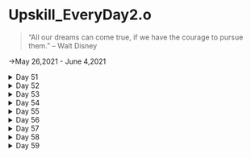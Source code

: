 # Upskill_EveryDay2.o

>“All our dreams can come true, if we have the courage to pursue them.” – Walt Disney

->May 26,2021 - June 4,2021

<details>
<summary>Day 51</summary>
<p>


- ✔️[Completed Daily Workout Problem in Elevate](https://github.com/roshan1727/Upskill_EveryDay2.o/blob/main/images/elevate/elevate1.jpg)
- ✔️ [Completed Daily Workout Problem in lumosity](https://github.com/roshan1727/Upskill_EveryDay2.o/blob/main/images/lumosity/lumo1.jpg)
- ✔️ Chess.com
  - ✔️ [Solved Some Puzzles](https://github.com/roshan1727/Upskill_EveryDay2.o/blob/main/images/Chess.com/d51chs1.png)
  - ✔️ [Played Puzzle Rush](https://github.com/roshan1727/Upskill_EveryDay2.o/blob/main/images/Chess.com/d51chs2.png)
  - ✔️ [Solved Daily Puzzle](https://github.com/roshan1727/Upskill_EveryDay2.o/blob/main/images/Chess.com/d51chs3.png)
  - ✔️ [Played and won puzzle battle with random person](https://github.com/roshan1727/Upskill_EveryDay2.o/blob/main/images/Chess.com/d51chs4.png)  
- ✔️ Techgig Daily Challange
  - ✔️ [Daily challage Day 6](https://www.techgig.com/practice/result/day-6/SFYzUjh5RE51UjFYNWdETWNlMklqUT09 )
  - ✔️ [Completed 1 Question in SkillRack]()
- 📰 [Daily English News](https://www.news18.com/news/buzz/who-is-the-crypto-whale-holding-28-of-all-dogecoin-worth-rs-8752-crore-3774557.html)
- ✔️Upskilling Python 15 days of coding
    - 👂🏻 [Watched a Youtube video "How India's MTR foods built a 1000 Cr empire despite the Emergency & Pandemic | 97-year-old Legacy"](https://youtu.be/jp_CSPtSQWY)
    - 👂🏻 [Watched a Youtube video "15 Days of Code | Day 1 | Python Warriors"](https://youtu.be/Gq6OY8uyDvw)
- ✔️Data Structure and Algorithm
    - 👂🏻 [Watched a Youtube video "1. Introduction to C++ | Data Structures and Algorithms | College Placement Course | Lecture 1"](https://youtu.be/z9bZufPHFLU)
    - 👂🏻 [Watched a Youtube video "VS Code Installation for C++ in Windows | Step by step process explanation"](https://youtu.be/0yn7irrHzM8)
- ✔️Web Development 
    - 👂🏻 [Watched a Youtube video "CSS Tutorial: Media Queries Explained | Web Development Tutorials #30"](https://youtu.be/WTz4A8IdeEQ)

</p>
</details>

<details>
<summary>Day 52</summary>
<p>

- ✔️[Completed Daily Workout Problem in Elevate](https://github.com/roshan1727/Upskill_EveryDay2.o/blob/4f40d3e749d961a133c6ce50afdada606bcb0017/images/elevate/elevate2.jpg)
- ✔️ [Completed Daily Workout Problem in lumosity](https://github.com/roshan1727/Upskill_EveryDay2.o/blob/4f40d3e749d961a133c6ce50afdada606bcb0017/images/lumosity/lumosity2.jpg)
- ✔️Chess.com
  - ✔️ [Solved Some Puzzles](https://github.com/roshan1727/Upskill_EveryDay2.o/blob/4f40d3e749d961a133c6ce50afdada606bcb0017/images/Chess.com/d52chs1.png)
  - ✔️ [Played Puzzle Rush](https://github.com/roshan1727/Upskill_EveryDay2.o/blob/4f40d3e749d961a133c6ce50afdada606bcb0017/images/Chess.com/d52chs2.png)
  - ✔️ [Solved Daily Puzzle](https://github.com/roshan1727/Upskill_EveryDay2.o/blob/4f40d3e749d961a133c6ce50afdada606bcb0017/images/Chess.com/d52chs3.png)
  - ✔️ [Played and won puzzle battle with random person](https://github.com/roshan1727/Upskill_EveryDay2.o/blob/4f40d3e749d961a133c6ce50afdada606bcb0017/images/Chess.com/d52chs4.png)  
- ✔️ Techgig Daily Challange
  - ✔️ [Daily challage Day 7](https://www.techgig.com/practice/result/day-7/YlYydGtJK3BRZVg3VmNGSjl3SWd4UT09)
- 📰 [Daily English News](https://www.timesnownews.com/business-economy/industry/article/billionaire-investor-mark-cuban-invests-in-indian-blockchain-startup-polygon/761992)
- 📰 [Daily English News](https://www.indiatoday.in/technology/news/story/ios-15-ui-changes-may-include-a-new-lock-screen-notifications-settings-1807106-2021-05-26)
- ✔️Youtube Videos for English vocabalory
    - 👂🏻 [Watched a Youtube video "10 Happiest Countries to Live in the World 2021"](https://youtu.be/M5dDQL6Oqqk)
    - 👂🏻 [Watched a Youtube video "Why Finland's schools outperform most others across the developed world | 7.30"](https://youtu.be/7xCe2m0kiSg)
    - 👂🏻 [Watched a Youtube video "Twitter needs to stop beating around the bush, comply with law of land: India | English News | WION"](https://youtu.be/wPmgkF91KLY)
    - 👂🏻 [Watched a Youtube video "Super Blood Moon 2021: Lunar trifecta occurring for first time in 6 years| World News | WION English"](https://youtu.be/64KYh-49Kik)
- ✔️Upskilling Python 15 days of coding
    - 👂🏻 [Watched a Youtube video "15 Days of Code | Day 2 | Python Warriors"](https://youtu.be/ZvBOCE73b98)
- ✔️Web Development 
    - 👂🏻 [Watched a Youtube video "CSS Tutorial: More on CSS Selectors | Web Development Tutorials #31"](https://youtu.be/WwUM7qOimbo)
</p>
</details> 

<details>
<summary>Day 53</summary>
<p>

- ✔️[Completed Daily Workout Problem in Elevate](https://github.com/roshan1727/Upskill_EveryDay2.o/blob/main/images/elevate/elevate3.jpg)
- ✔️ [Completed Daily Workout Problem in lumosity](https://github.com/roshan1727/Upskill_EveryDay2.o/blob/main/images/lumosity/lumosity3.jpg)
- ✔️Chess.com
  - ✔️ [Solved Some Puzzles](https://github.com/roshan1727/Upskill_EveryDay2.o/blob/main/images/Chess.com/d53chs1.png)
  - ✔️ [Played Puzzle Rush](https://github.com/roshan1727/Upskill_EveryDay2.o/blob/main/images/Chess.com/d53chs2.png)
  - ✔️ [Solved Daily Puzzle](https://github.com/roshan1727/Upskill_EveryDay2.o/blob/main/images/Chess.com/d53chs3.png)
  - ✔️ [Played and won puzzle battle with random person](https://github.com/roshan1727/Upskill_EveryDay2.o/blob/main/images/Chess.com/d53chs4.png)  
- ✔️ Techgig Daily Challange
  - ✔️ [Daily challage Day 8](https://www.techgig.com/practice/result/day-8/QnQ1UTA4YW1iOENsdkVQc3FtVVNRZz09)
- 📰 [Daily English News]( https://techcrunch.com/2021/05/28/amazon-is-now-letting-indians-read-magazine-articles-in-its-shopping-app/ )
- 📰 [Daily English News](https://www.thehindu.com/sci-tech/technology/lawsuit-claims-apple-monopolizes-heart-rate-technology-for-apple-watch/article34655214.ece)
- ✔️Youtube Videos for English vocabalory
    - 👂🏻 [Watched a Youtube video "Gravitas | Study: Humans can live up to 150 years"](https://youtu.be/0m3fcfLfDsM)
    - 👂🏻 [Watched a Youtube video "The smoothest Sales Pitch you will ever come accross: Amway Case Study"](https://youtu.be/wzsYAuxhxSw)
    - 👂🏻 [Watched a Youtube video "The 10 Cheapest Countries To Live or Retire | You Might Not Need to Work"](https://youtu.be/_fwM8K8bWH4)
    - 👂🏻 [Watched a Youtube video "Simple & Powerful Sales Technique to get Clients/Internships (Part 1)"](https://youtu.be/Lb55kGWCZy0)
- ✔️Upskilling Python 15 days of coding
    - 👂🏻 [Watched a Youtube video "15 Days of Code | Day 3 | Python Warriors"](https://youtu.be/yA3fkmJn-Rg)
- ✔️Web Development 
    - 👂🏻 [Watched a Youtube video "CSS Tutorial: Attribute & nth child pseudo Selectors | Web Development Tutorials #32"](https://youtu.be/P-hZDC5YkJE)
</p>
</details>

<details>
<summary>Day 54</summary>
<p>

- ✔️[Completed Daily Workout Problem in Elevate](https://github.com/roshan1727/Upskill_EveryDay2.o/blob/main/images/elevate/elevate4.jpg)
- ✔️ [Completed Daily Workout Problem in lumosity](https://github.com/roshan1727/Upskill_EveryDay2.o/blob/main/images/lumosity/lumosity4.jpg)
- ✔️Chess.com
  - ✔️ [Solved Some Puzzles](https://github.com/roshan1727/Upskill_EveryDay2.o/blob/main/images/Chess.com/d54chs1.png)
  - ✔️ [Played Puzzle Rush](https://github.com/roshan1727/Upskill_EveryDay2.o/blob/main/images/Chess.com/d54chs2.png)
  - ✔️ [Solved Daily Puzzle](https://github.com/roshan1727/Upskill_EveryDay2.o/blob/main/images/Chess.com/d54chs3.png)
  - ✔️ [Played and won puzzle battle with random person](https://github.com/roshan1727/Upskill_EveryDay2.o/blob/main/images/Chess.com/d54chs4.png)  
- ✔️ Techgig Daily Challange
  - ✔️ [Daily challage Day 9](https://www.techgig.com/practice/result/day-9/MUlmejRibzdTRHdic3cvbDI2Z2xZQT09)
- 📰 [Daily English News](https://techcrunch.com/2021/05/28/alibaba-is-making-its-cloud-os-compatible-with-multiple-chip-architectures/)
- ✔️Youtube Videos for English vocabalory
    - 👂🏻 [Watched a Youtube video "Best of Shahrukh Khan at Google talk with Sundar Pichai | Part 1 | Motivational"](https://youtu.be/gaQk6lOHRdw)
    - 👂🏻 [Watched a Youtube video "COVID-19: Chinese scientists created the virus; study"](https://youtu.be/9Y0TBsCwJ_I)
</p>
</details>

<details>
<summary>Day 55</summary>
<p>

- ✔️[Completed Daily Workout Problem in Elevate](https://github.com/roshan1727/Upskill_EveryDay2.o/blob/main/images/elevate/elevate5.jpg)
- ✔️ [Completed Daily Workout Problem in lumosity](https://github.com/roshan1727/Upskill_EveryDay2.o/blob/main/images/lumosity/lumosity5.jpg)
- ✔️Chess.com
  - ✔️ [Solved Some Puzzles](https://github.com/roshan1727/Upskill_EveryDay2.o/blob/main/images/Chess.com/d55chs1.png)
  - ✔️ [Played Puzzle Rush](https://github.com/roshan1727/Upskill_EveryDay2.o/blob/main/images/Chess.com/d55chs2.png)
  - ✔️ [Solved Daily Puzzle](https://github.com/roshan1727/Upskill_EveryDay2.o/blob/main/images/Chess.com/d55chs3.png)
  - ✔️ [Played and won puzzle battle with random person](https://github.com/roshan1727/Upskill_EveryDay2.o/blob/main/images/Chess.com/d55chs4.png)  
- ✔️ Techgig Daily Challange
  - ✔️ [Daily challage Day 10](https://www.techgig.com/practice/result/day-10/S2pCdHVDall3am5VM0Y5bmxuWEV2QT09)
- 📰 [Daily English News](https://www.financialexpress.com/market/instadapp-how-two-indian-brothers-in-their-20s-put-a-blockchain-startup-on-the-world-map/2261761/)
- ✔️Youtube Videos for English vocabalory
    - 👂🏻 [Watched a Youtube video "Why Big Dairy Companies Struggle In India"](https://youtu.be/4mBiFEspcIM)
    - 👂🏻 [Watched a Youtube video "How Rockefeller Built His Trillion Dollar Oil Empire"](https://youtu.be/9saLsvWcppw)
    - 👂🏻 [Watched a Youtube video "Train your mind to never get nervous in any situation (Practical Steps)"](https://youtu.be/odPwOQI_O0Q)
    - 👂🏻 [Watched a Youtube video "STOP making these 3 Interview Mistakes! (90% Candidates get rejected because of this)"](https://youtu.be/TqZRgHOlKmU)
</p>
</details>

<details>
<summary>Day 56</summary>
<p>

- ✔️[Completed Daily Workout Problem in Elevate](https://github.com/roshan1727/Upskill_EveryDay2.o/blob/main/images/elevate/elevate6.jpg)
- ✔️ [Completed Daily Workout Problem in lumosity](https://github.com/roshan1727/Upskill_EveryDay2.o/blob/main/images/lumosity/lumosity6.jpg)
- ✔️Chess.com
  - ✔️ [Solved Some Puzzles](https://github.com/roshan1727/Upskill_EveryDay2.o/blob/main/images/Chess.com/d56chs1.png)
  - ✔️ [Played Puzzle Rush](https://github.com/roshan1727/Upskill_EveryDay2.o/blob/main/images/Chess.com/d56chs2.png)
  - ✔️ [Solved Daily Puzzle](https://github.com/roshan1727/Upskill_EveryDay2.o/blob/main/images/Chess.com/d56chs3.png)
  - ✔️ [Played and won puzzle battle with random person](https://github.com/roshan1727/Upskill_EveryDay2.o/blob/main/images/Chess.com/d56chs4.png)  
- ✔️ Techgig Daily Challange
  - ✔️ [Daily challage Day 11](https://www.techgig.com/practice/result/day-11/MlNON2V4YnBOaXBMMXNVOXlLdlRYUT09)
- 📰 [Daily English News](https://www.coindesk.com/google-cloud-now-provides-blockchain-insights-for-polygon-network)
- ✔️Youtube Videos for English vocabalory
    - 👂🏻 [Watched a Youtube video "The Top Artificial Intelligence Companies To Watch In 2021 | Forbes"](https://youtu.be/cRr9S9Vnxvc)
    - 👂🏻 [Watched a Youtube video "Bill Gates-Backed Carbon Capture Plant Does The Work Of 40 Million Trees"](https://youtu.be/XHX9pmQ6m_s)
    - 👂🏻 [Watched a Youtube video "Could Tesla Succeed In India?"](https://youtu.be/swd2iTan2t8)
    - 👂🏻 [Watched a Youtube video "What Happened To Dell?"](https://youtu.be/w3Td67CdWNI)
- ✔️Upskilling Python 15 days of coding
    - 👂🏻 [Watched a Youtube video "15 Days of Code | Day 4 | Python Warriors"](https://youtu.be/nu552B84DjY)
    - 👂🏻 [Watched a Youtube video "#Python Webinar-1: Introduction, Data Structures, Conditionals, Loops & Functions"](https://youtu.be/LRbweU7sFSg)
</p>
</details>

<details>
<summary>Day 57</summary>
<p>

- ✔️[Completed Daily Workout Problem in Elevate](https://github.com/roshan1727/Upskill_EveryDay2.o/blob/main/images/elevate/elevate7.jpg)
- ✔️ [Completed Daily Workout Problem in lumosity](https://github.com/roshan1727/Upskill_EveryDay2.o/blob/main/images/lumosity/lumosity7.jpg)
- ✔️Chess.com
  - ✔️ [Solved Some Puzzles](https://github.com/roshan1727/Upskill_EveryDay2.o/blob/main/images/Chess.com/d57chs1.png)
  - ✔️ [Played Puzzle Rush](https://github.com/roshan1727/Upskill_EveryDay2.o/blob/main/images/Chess.com/d57chs2.png)
  - ✔️ [Solved Daily Puzzle](https://github.com/roshan1727/Upskill_EveryDay2.o/blob/main/images/Chess.com/d57chs3.png)
  - ✔️ [Played and won puzzle battle with random person](https://github.com/roshan1727/Upskill_EveryDay2.o/blob/main/images/Chess.com/d57chs4.png)  
- 📰 [Daily English News](https://towardsdatascience.com/googles-lamda-the-next-generation-of-chatbots-62294be58426)
- ✔️Youtube Videos for English vocabalory
    - 👂🏻 [Watched a Youtube video "Expert warns of 3rd COVID wave in UK | England | Coronavirus update | Pandemic | Latest English News"](https://youtu.be/iDlnXkwCgI4)
    - 👂🏻 [Watched a Youtube video "How Square Makes Money"](https://youtu.be/0Is_gfHTWM0)
    - 👂🏻 [Watched a Youtube video "Gravitas: Covid-19 Origins: Was the virus "manipulated" in a lab?"](https://youtu.be/wTNp6nG4dXA)
    - 👂🏻 [Watched a Youtube video "Why iPhone 11 Is Apple’s Least Innovative iPhone Yet"](https://youtu.be/7YyTCa6IMKA)
- ✔️Upskilling Python 15 days of coding
    - 👂🏻 [Watched a Youtube video "15 Days of Code | Day 5 | Python Warriors"](https://youtu.be/ZXyluH0-1uw)
</p>
</details>

<details>
<summary>Day 58</summary>
<p>

- ✔️[Completed Daily Workout Problem in Elevate](https://github.com/roshan1727/Upskill_EveryDay2.o/blob/main/images/elevate/elevate8.jpg)
- ✔️ [Completed Daily Workout Problem in lumosity](https://github.com/roshan1727/Upskill_EveryDay2.o/blob/main/images/lumosity/lumosity8.jpg)
- ✔️Chess.com
  - ✔️ [Solved Some Puzzles](https://github.com/roshan1727/Upskill_EveryDay2.o/blob/main/images/Chess.com/d58chs1.png)
  - ✔️ [Played Puzzle Rush](https://github.com/roshan1727/Upskill_EveryDay2.o/blob/main/images/Chess.com/d58chs2.png)
  - ✔️ [Solved Daily Puzzle](https://github.com/roshan1727/Upskill_EveryDay2.o/blob/main/images/Chess.com/d58chs3.png)
  - ✔️ [Played and won puzzle battle with random person](https://github.com/roshan1727/Upskill_EveryDay2.o/blob/main/images/Chess.com/d58chs4.png)  
- 📰 [Daily English News](https://analyticsindiamag.com/8-indian-blockchain-startups-to-watch-out-for/)
- ✔️Youtube Videos for English vocabalory
    - 👂🏻 [Watched a Youtube video "Why is Apple so expensive? | CNBC Explains"](\https://youtu.be/t6VYByDYg7c)
    - 👂🏻 [Watched a Youtube video "Gravitas: Nestle's long-list of unhealthy food products"](https://youtu.be/z-xsm3i8QJU)
    - 👂🏻 [Watched a Youtube video "Why Japanese Chef’s Knives Are So Expensive | So Expensive"](https://youtu.be/7dZmeh_28Eo)
- ✔️Upskilling Python 15 days of coding
    - 👂🏻 [Watched a Youtube video "15 Days of Code | Day 6 | Python Warriors [TUPLES]"](https://youtu.be/7c33xQ93MDA)
- ✔️Sovled 7 python basic probles in skillrack.
</p>
</details>

<details>
<summary>Day 59</summary>
<p>

- ✔️[Completed Daily Workout Problem in Elevate](https://github.com/roshan1727/Upskill_EveryDay2.o/blob/main/images/elevate/elevate9.jpg)
- ✔️ [Completed Daily Workout Problem in lumosity](https://github.com/roshan1727/Upskill_EveryDay2.o/blob/main/images/lumosity/lumosity9.jpg)
- ✔️[typing](https://github.com/roshan1727/Upskill_EveryDay2.o/blob/main/images/keyboard/keyboard1.png)
- ✔️Chess.com
  - ✔️ [Solved Some Puzzles](https://github.com/roshan1727/Upskill_EveryDay2.o/blob/main/images/Chess.com/d59chs1.png)
  - ✔️ [Played Puzzle Rush](https://github.com/roshan1727/Upskill_EveryDay2.o/blob/main/images/Chess.com/d59chs2.png)
  - ✔️ [Solved Daily Puzzle](https://github.com/roshan1727/Upskill_EveryDay2.o/blob/main/images/Chess.com/d59chs3.png)
  - ✔️ [Played and won puzzle battle with random person](https://github.com/roshan1727/Upskill_EveryDay2.o/blob/main/images/Chess.com/d59chs4.png)  
- 📰 [Daily English News](https://techcrunch.com/2021/06/02/google-hires-former-siriusxm-cpo-cto-to-lead-its-maps-team/)
- 📰 [Daily English News](https://tech.hindustantimes.com/amp/tech/news/whatsapp-multi-device-disappearing-mode-and-view-once-coming-soon-zuckerberg-confirms-71622711667729.html?utm_campaign=fullarticle&utm_medium=referral&utm_source=inshorts)
- ✔️Youtube Videos for English vocabalory
    - 👂🏻 [Watched a Youtube video "Gravitas: Canada's 'cultural genocide' unearthed"](https://youtu.be/PzM3NQFViYQ)
    - 👂🏻 [Watched a Youtube video "Gravitas: Mealworm smoothies & cricket pasta on the menu"](https://youtu.be/EPGB4ltYDiU)
    - 👂🏻 [Watched a Youtube video "Hidden gems of Kerala's traditional architecture"](https://youtu.be/mEZOMwXnE6U)
    - 👂🏻 [Watched a Youtube video "How NZ Farmers Shear 25,000 Sheep In 10 Days | Big Business"](https://youtu.be/eo9T781wVh0)
        - 👂🏻 [Watched a Youtube video "How did Johnnie Walker keep walking for more than 200 years? : Marketing Case Study"](https://youtu.be/wAHSJgIx5wA)
- ✔️Upskilling Python 15 days of coding
    - 👂🏻 [Watched a Youtube video "15 Days of Code | Day 7 | Python Warriors [DICTIONARY]"](https://youtu.be/4ZKQ-1nYMLI)
- ✔️Sovled 5 python basic probles in skillrack.
</p>
</details>